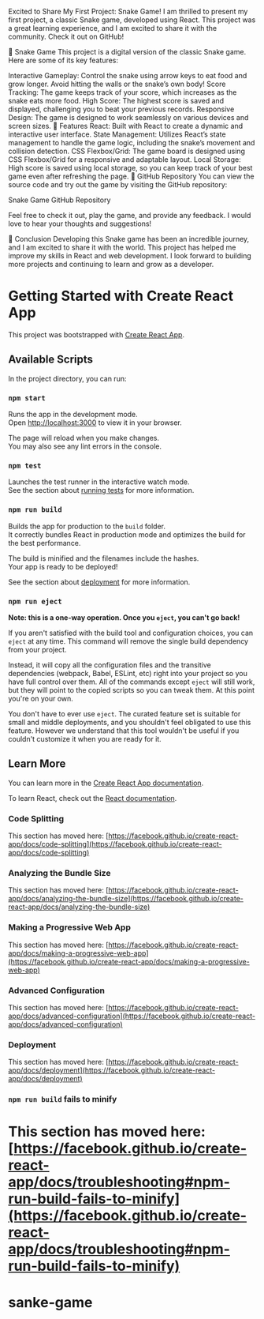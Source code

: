 Excited to Share My First Project: Snake Game!
I am thrilled to present my first project, a classic Snake game, developed using React. This project was a great learning experience, and I am excited to share it with the community. Check it out on GitHub!

🐍 Snake Game
This project is a digital version of the classic Snake game. Here are some of its key features:

Interactive Gameplay: Control the snake using arrow keys to eat food and grow longer. Avoid hitting the walls or the snake’s own body!
Score Tracking: The game keeps track of your score, which increases as the snake eats more food.
High Score: The highest score is saved and displayed, challenging you to beat your previous records.
Responsive Design: The game is designed to work seamlessly on various devices and screen sizes.
🚀 Features
React: Built with React to create a dynamic and interactive user interface.
State Management: Utilizes React’s state management to handle the game logic, including the snake’s movement and collision detection.
CSS Flexbox/Grid: The game board is designed using CSS Flexbox/Grid for a responsive and adaptable layout.
Local Storage: High score is saved using local storage, so you can keep track of your best game even after refreshing the page.
📂 GitHub Repository
You can view the source code and try out the game by visiting the GitHub repository:

Snake Game GitHub Repository

Feel free to check it out, play the game, and provide any feedback. I would love to hear your thoughts and suggestions!

🌟 Conclusion
Developing this Snake game has been an incredible journey, and I am excited to share it with the world. This project has helped me improve my skills in React and web development. I look forward to building more projects and continuing to learn and grow as a developer.


# Getting Started with Create React App

This project was bootstrapped with [Create React App](https://github.com/facebook/create-react-app).

## Available Scripts

In the project directory, you can run:

### `npm start`

Runs the app in the development mode.\
Open [http://localhost:3000](http://localhost:3000) to view it in your browser.

The page will reload when you make changes.\
You may also see any lint errors in the console.

### `npm test`

Launches the test runner in the interactive watch mode.\
See the section about [running tests](https://facebook.github.io/create-react-app/docs/running-tests) for more information.

### `npm run build`

Builds the app for production to the `build` folder.\
It correctly bundles React in production mode and optimizes the build for the best performance.

The build is minified and the filenames include the hashes.\
Your app is ready to be deployed!

See the section about [deployment](https://facebook.github.io/create-react-app/docs/deployment) for more information.

### `npm run eject`

**Note: this is a one-way operation. Once you `eject`, you can't go back!**

If you aren't satisfied with the build tool and configuration choices, you can `eject` at any time. This command will remove the single build dependency from your project.

Instead, it will copy all the configuration files and the transitive dependencies (webpack, Babel, ESLint, etc) right into your project so you have full control over them. All of the commands except `eject` will still work, but they will point to the copied scripts so you can tweak them. At this point you're on your own.

You don't have to ever use `eject`. The curated feature set is suitable for small and middle deployments, and you shouldn't feel obligated to use this feature. However we understand that this tool wouldn't be useful if you couldn't customize it when you are ready for it.

## Learn More

You can learn more in the [Create React App documentation](https://facebook.github.io/create-react-app/docs/getting-started).

To learn React, check out the [React documentation](https://reactjs.org/).

### Code Splitting

This section has moved here: [https://facebook.github.io/create-react-app/docs/code-splitting](https://facebook.github.io/create-react-app/docs/code-splitting)

### Analyzing the Bundle Size

This section has moved here: [https://facebook.github.io/create-react-app/docs/analyzing-the-bundle-size](https://facebook.github.io/create-react-app/docs/analyzing-the-bundle-size)

### Making a Progressive Web App

This section has moved here: [https://facebook.github.io/create-react-app/docs/making-a-progressive-web-app](https://facebook.github.io/create-react-app/docs/making-a-progressive-web-app)

### Advanced Configuration

This section has moved here: [https://facebook.github.io/create-react-app/docs/advanced-configuration](https://facebook.github.io/create-react-app/docs/advanced-configuration)

### Deployment

This section has moved here: [https://facebook.github.io/create-react-app/docs/deployment](https://facebook.github.io/create-react-app/docs/deployment)

### `npm run build` fails to minify

This section has moved here: [https://facebook.github.io/create-react-app/docs/troubleshooting#npm-run-build-fails-to-minify](https://facebook.github.io/create-react-app/docs/troubleshooting#npm-run-build-fails-to-minify)
=======
# sanke-game

